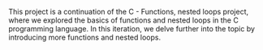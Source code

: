 This project is a continuation of the C - Functions, nested loops project, where we explored the basics of functions and nested loops in the C programming language. In this iteration, we delve further into the topic by introducing more functions and nested loops.
